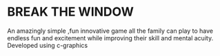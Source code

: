 # BREAK THE WINDOW
 An amazingly simple ,fun innovative game all the family can play to have endless fun and excitement while improving their skill and mental acuity.
Developed using c-graphics
